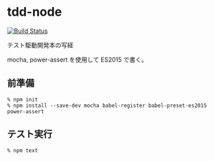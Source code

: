 # tdd-node

[![Build Status](https://travis-ci.org/oppara/tdd-node.svg?branch=master)](https://travis-ci.org/oppara/tdd-node)

テスト駆動開発本の写経

mocha, power-assert を使用して ES2015 で書く。

## 前準備

```
% npm init
% npm install --save-dev mocha babel-register babel-preset-es2015 power-assert
```

## テスト実行

```
% npm text
```
